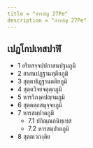 ```yaml
---
title = "สารบัญ 27Pe"
description = "สารบัญ 27Pe"
---
```


## เปฏโกปเทสปาฬิ

- 1 อริยสจฺจปฺปกาสนปฐมภูมิ
- 2 สาสนปฏฺฐานทุติยภูมิ
- 3 สุตฺตาธิฏฺฐานตติยภูมิ
- 4 สุตฺตวิจยจตุตฺถภูมิ
- 5 หารวิภงฺคปญฺจมภูมิ
- 6 สุตฺตตฺถสมุจฺจยภูมิ
- 7 หารสมฺปาตภูมิ
  - 7.1 ปกิณฺณกนิทฺเทส
  - 7.2 หารสมฺปาตภูมิ
- 8 สุตฺตเวภงฺคิย